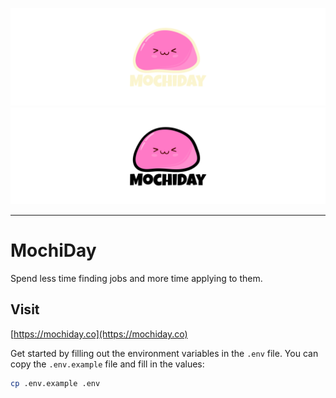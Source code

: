 ![MochiDay Logo](https://raw.githubusercontent.com/MochiDay/mochiday/c67dd6f598eea1140b2d9d91818883e2d18022d6/assets/gh-banner-dark.svg#gh-dark-mode-only)
![MochiDay Logo](https://raw.githubusercontent.com/MochiDay/mochiday/c67dd6f598eea1140b2d9d91818883e2d18022d6/assets/gh-banner-light.svg#gh-light-mode-only)

---

# MochiDay

Spend less time finding jobs and more time applying to them.

## Visit

[https://mochiday.co](https://mochiday.co)

Get started by filling out the environment variables in the `.env` file.
You can copy the `.env.example` file and fill in the values:

```bash
cp .env.example .env
```
